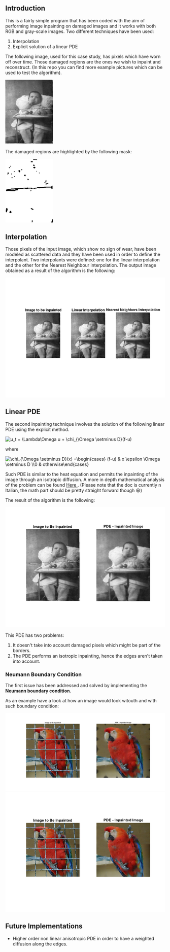 ## Introduction

This is a fairly simple program that has been coded with the aim of performing image inpainting on damaged images and it works with both RGB and gray-scale images.
Two different techniques have been used:
1. Interpolation
2. Explicit solution of a linear PDE

The following image, used for this case study, has pixels which have worn off over time. Those damaged regions are the ones we wish to inpaint and reconstruct. (In this repo you can find more example pictures which can be used to test the algorithm).

<img src="https://github.com/CDOrtona/Image_Inpainting/blob/main/bebe.jpg" title="image to be inpainted" width="150"/>

The damaged regions are highlighted by the following mask:

<img src="https://github.com/CDOrtona/Image_Inpainting/blob/main/mask_bebe.bmp" title = "Mask" width = "150" />

## Interpolation

Those pixels of the input image, which show no sign of wear, have been modeled as scattered data and they have been used in order to define the interpolant. 
Two interpolants were defined: one for the linear interpolation and the other for the Nearest Neighbour interpolation. The output image obtained as a result of the algorithm is the following:

<img src="https://github.com/CDOrtona/Image_Inpainting/blob/main/Output/output_bebe_interpolation.png" title="Output Interpolation Algorithm" />

## Linear PDE

The second inpainting technique involves the solution of the following linear PDE using the explicit method.


<img src="https://latex.codecogs.com/svg.image?u_t&space;=&space;\lambda\Delta&space;u&space;&plus;&space;\chi_{\Omega&space;\setminus&space;D}(f-u)" title="u_t = \Lambda\Omega u + \chi_{\Omega \setminus D}(f-u)" />
 
 where
 
<img src="https://latex.codecogs.com/svg.image?\chi_{\Omega&space;&space;\setminus&space;&space;D}(x)&space;=\begin{cases}&space;(f-u)&space;&&space;x&space;&space;\epsilon&space;\Omega&space;&space;\setminus&space;&space;D&space;&space;\\0&space;&&space;otherwise\end{cases}&space;" title="\chi_{\Omega \setminus D}(x) =\begin{cases} (f-u) & x \epsilon \Omega \setminus D \\0 & otherwise\end{cases} " />
 

Such PDE is similar to the heat equation and permits the inpainting of the image through an isotropic diffusion. 
A more in depth mathematical analysis of the problem can be found <a href="https://github.com/CDOrtona/Image_Inpainting/blob/main/doc/Doc-It.pdf"> Here </a>. (Please note that the doc is currently n Italian, the math part should be pretty straight forward though :laughing:)

The result of the algorithm is the following: 

<img src="https://github.com/CDOrtona/Image_Inpainting/blob/main/Output/output_bebe_pde.png" title="Output PDE solution" />
 
 This PDE has two problems:
 1. It doesn't take into account damaged pixels which might be part of the borders.
 2. The PDE performs an isotropic inpainting, hence the edges aren't taken into account.
 
 
### Neumann Boundary Condition
The first issue has been addressed and solved by implementing the **Neumann boundary condition**.

As an example have a look at how an image would look witouth and with such boundary condition:

<img src="https://github.com/CDOrtona/Image_Inpainting/blob/main/output/output_parrot_rgb_no_boundary.png" title="PDE with NO Neumann boundary condition" width="750"/>

<img src="https://github.com/CDOrtona/Image_Inpainting/blob/main/output/output_parrot_rgb.png" title="PDE with Neumann boundary condition" />


## Future Implementations

* Higher order non linear anisotropic PDE in order to have a weighted diffusion along the edges.




